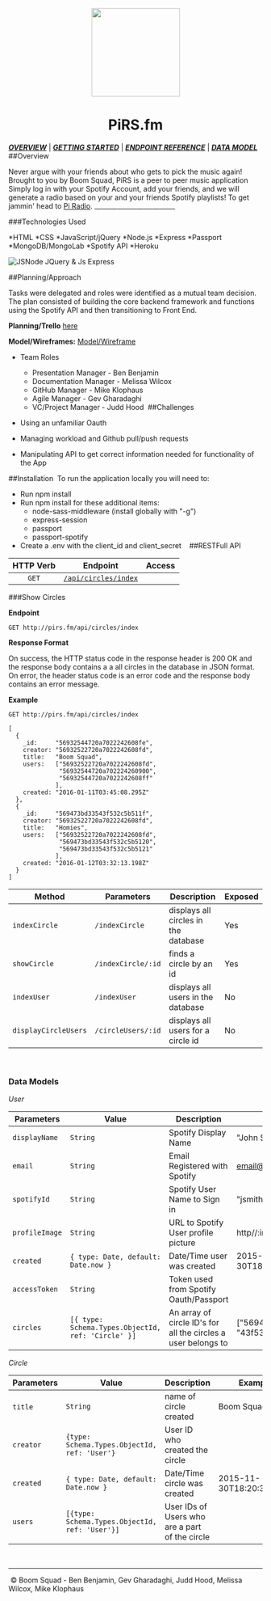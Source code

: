 <p align="center">
<img src="https://i.imgur.com/E5WguAz.png" width="175px" />
</p>

<h1 align="center">PiRS.fm</h1>

_**[OVERVIEW](#overview)**_ | 
_**[GETTING STARTED](#start)**_ | 
_**[ENDPOINT REFERENCE](#endpoint)**_ | 
_**[DATA MODEL](#model)**_
​
<a name="overview"></a>
##Overview

Never argue with your friends about who gets to pick the music again! Brought to you by Boom Squad, PiRS is a peer to peer music application
​
Simply log in with your Spotify Account, add your friends, and we will generate a radio based on your and your friends Spotify playlists! To get jammin' head to [Pi Radio](http://www.pirs.fm).
​
​_________________________

###Technologies Used

*HTML
*CSS
*JavaScript/jQuery
*Node.js
*Express
*Passport
*MongoDB/MongoLab
*Spotify API
*Heroku

![JSNode JQuery & Js Express](https://i.imgur.com/W7UeOHv.png) 


##Planning/Approach

Tasks were delegated and roles were identified as a mutual team decision. The plan consisted of building the core backend framework and functions using the Spotify API and then transitioning to Front End.

**Planning/Trello** [here](https://trello.com/b/MC17o7Zr/pi-rs)

**Model/Wireframes:** [Model/Wireframe](http://rydr79.axshare.com/#p=login)
​
* Team Roles
    * Presentation Manager - Ben Benjamin
    * Documentation Manager - Melissa Wilcox
    * GitHub Manager - Mike Klophaus
    * Agile Manager - Gev Gharadaghi
    * VC/Project Manager - Judd Hood
​
##Challenges

* Using an unfamiliar Oauth
* Managing workload and Github pull/push requests
* Manipulating API to get correct information needed for functionality of the App

<a name="start"></a>
##Installation
​ 
To run the application locally you will need to:
​
* Run npm install
* Run npm install for these additional items:
    * node-sass-middleware (install globally with "-g")
    * express-session
    * passport
    * passport-spotify
* Create a .env with the client_id and client_secret
​
​
​
##RESTFull API


 HTTP Verb  | Endpoint                                | Access    
:----------:|-----------------------------------------|:---------------:
 `GET`      | [`/api/circles/index`](#circleIndex)    | 

<a name="circleIndex"></a>
###Show Circles

**Endpoint**

```GET http://pirs.fm/api/circles/index```

**Response Format**

On success, the HTTP status code in the response header is 200 OK and the response body contains a a all circles in the database in JSON format. On error, the header status code is an error code and the response body contains an error message.

**Example**

```GET http://pirs.fm/api/circles/index```
```
[
  {
    _id:     "56932544720a7022242608fe",
    creator: "56932522720a7022242608fd",
    title:   "Boom Squad",
    users:   ["56932522720a7022242608fd",
              "56932544720a702224260900",
              "56932544720a7022242608ff"
             ],
    created: "2016-01-11T03:45:08.295Z"
  },
  {
    _id:     "569473bd33543f532c5b511f",
    creator: "56932522720a7022242608fd",
    title:   "Homies",
    users:   ["56932522720a7022242608fd",
              "569473bd33543f532c5b5120",
              "569473bd33543f532c5b5121"
             ],
    created: "2016-01-12T03:32:13.198Z"
  }
]
```

Method | Parameters | Description | Exposed
-------------|------|-----------|-------
`indexCircle` | `/indexCircle` | displays all circles in the database | Yes
`showCircle` | `/indexCircle/:id` | finds a circle by an id | Yes
`indexUser` | `/indexUser` | displays all users in the database | No
`displayCircleUsers` | `/circleUsers/:id` | displays all users for a circle id | No


<a name="model"></a>​
### Data Models

*User*

Parameters       |Value    | Description         |Example
-----------------|---------|---------------------|--------
`displayName`    |`String` |Spotify Display Name | "John Smith"
`email`          |`String` |Email Registered with Spotify | email@email.com
`spotifyId`      |`String` |Spotify User Name to Sign in | "jsmith" 
`profileImage`   |`String` |URL to Spotify User profile picture | http//:image/yourprofilepic
`created`        |`{ type: Date, default: Date.now }` | Date/Time user was created | 2015-11-30T18:20:31.240Z
`accessToken`    | `String` | Token used from Spotify Oauth/Passport | 
`circles`        | `[{ type: Schema.Types.ObjectId, ref: 'Circle' }]` |An array of circle ID's for all the circles a user belongs to | ["569473bd335", "43f532c5b511f"]
  

*Circle*

Parameters       |Value    |Description              |Example
-----------------|---------|-------------------------|--------
​`title`          |`String` | name of circle created  | Boom Squad 
`creator`        |`{type: Schema.Types.ObjectId, ref: 'User'}` | User ID who created the circle | 
`created`        |`{ type: Date, default: Date.now }`| Date/Time circle was created | 2015-11-30T18:20:31.240Z | 
`users`          |`[{type: Schema.Types.ObjectId, ref: 'User'}]` | User IDs of Users who are a part of the circle 
​
​
​
​
​
___
​
© Boom Squad - Ben Benjamin, Gev Gharadaghi, Judd Hood, Melissa Wilcox, Mike Klophaus
